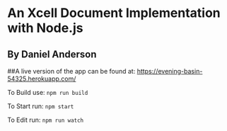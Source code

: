 # An Xcell Document Implementation with Node.js
## By Daniel Anderson

##A live version of the app can be found at:
https://evening-basin-54325.herokuapp.com/

To Build use: `npm run build`

To Start run: `npm start`

To Edit run: `npm run watch`

